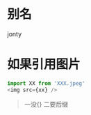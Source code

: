 <!--
 * @Author: jonty
 * @Date: 2022-02-16 22:23:46
 * @LastEditTime: 2022-02-17 21:42:47
 * @Description: 
 * @Reference: 
 * @FilePath: \router-tutorial\README.md
-->
# 别名
jonty

# 如果引用图片
```js
import XX from 'XXX.jpeg'
<img src={xx} />
```
> 一没{} 二要后缀
